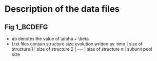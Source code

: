 # Description of the data files

## Fig 1_BCDEFG
- ab<number> denotes the value of \alpha + \beta
- l.txt files contain structure size evolution written as:
    time | size of structure 1 | size of structure 2 | --- | size of structure n | subunit pool size
